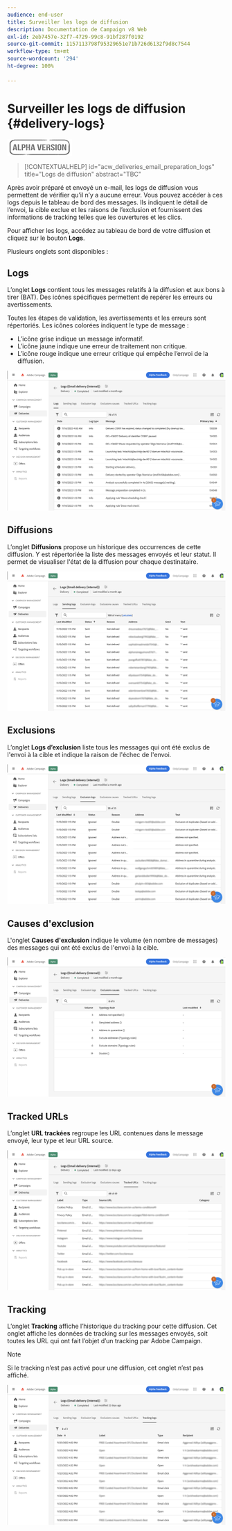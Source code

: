 ```yaml
---
audience: end-user
title: Surveiller les logs de diffusion
description: Documentation de Campaign v8 Web
exl-id: 2eb7457e-32f7-4729-99c8-91bf287f0192
source-git-commit: 1157113798f95329651e71b726d6132f9d8c7544
workflow-type: tm+mt
source-wordcount: '294'
ht-degree: 100%

---
```


# Surveiller les logs de diffusion {#delivery-logs}

![](../assets/do-not-localize/badge.png)

>[!CONTEXTUALHELP]
>id="acw_deliveries_email_preparation_logs"
>title="Logs de diffusion"
>abstract="TBC"

Après avoir préparé et envoyé un e-mail, les logs de diffusion vous permettent de vérifier qu’il n’y a aucune erreur. Vous pouvez accéder à ces logs depuis le tableau de bord des messages. Ils indiquent le détail de l’envoi, la cible exclue et les raisons de l’exclusion et fournissent des informations de tracking telles que les ouvertures et les clics.

Pour afficher les logs, accédez au tableau de bord de votre diffusion et cliquez sur le bouton **Logs**.

Plusieurs onglets sont disponibles :

## Logs

L’onglet **Logs** contient tous les messages relatifs à la diffusion et aux bons à tirer (BAT). Des icônes spécifiques permettent de repérer les erreurs ou avertissements.

Toutes les étapes de validation, les avertissements et les erreurs sont répertoriés. Les icônes colorées indiquent le type de message :

* L’icône grise indique un message informatif.
* L’icône jaune indique une erreur de traitement non critique.
* L’icône rouge indique une erreur critique qui empêche l’envoi de la diffusion.

![](assets/logs.png)

## Diffusions

L’onglet **Diffusions** propose un historique des occurrences de cette diffusion. Y est répertoriée la liste des messages envoyés et leur statut. Il permet de visualiser l&#39;état de la diffusion pour chaque destinataire.

![](assets/logs2.png)

## Exclusions

L’onglet **Logs d’exclusion** liste tous les messages qui ont été exclus de l&#39;envoi à la cible et indique la raison de l&#39;échec de l&#39;envoi.

![](assets/logs3.png)

## Causes d&#39;exclusion

L&#39;onglet **Causes d&#39;exclusion** indique le volume (en nombre de messages) des messages qui ont été exclus de l&#39;envoi à la cible.

![](assets/logs4.png)

## Tracked URLs

L’onglet **URL trackées** regroupe les URL contenues dans le message envoyé, leur type et leur URL source.

![](assets/logs5.png)

## Tracking

L’onglet **Tracking** affiche l’historique du tracking pour cette diffusion. Cet onglet affiche les données de tracking sur les messages envoyés, soit toutes les URL qui ont fait l’objet d’un tracking par Adobe Campaign.

>[!NOTE]
>
>Si le tracking n’est pas activé pour une diffusion, cet onglet n’est pas affiché.

![](assets/logs6.png)
